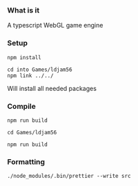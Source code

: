 ### What is it
A typescript WebGL game engine

### Setup

```
npm install

cd into Games/ldjam56
npm link ../../
```

Will install all needed packages

### Compile

```
npm run build

cd Games/ldjam56

npm run build

```

### Formatting

```
./node_modules/.bin/prettier --write src
```
